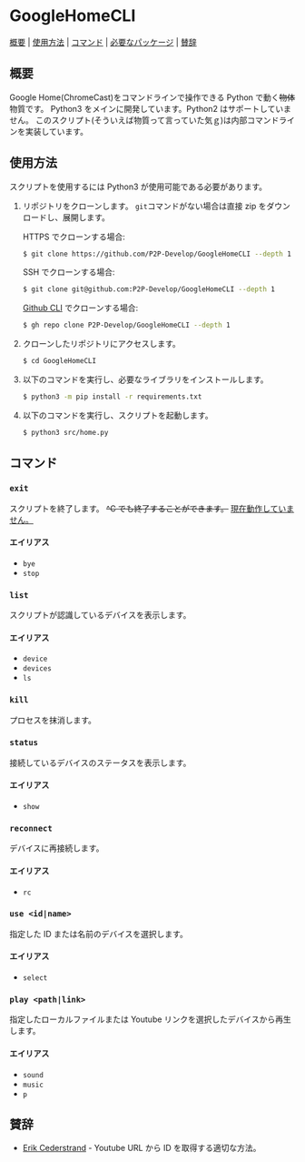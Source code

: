 # GoogleHomeCLI

[概要](#概要) | [使用方法](#使用方法) | [コマンド](#コマンド) | [必要なパッケージ](../requirements.txt) | [賛辞](#賛辞)

## 概要

Google Home(ChromeCast)をコマンドラインで操作できる Python で動く~~物体~~物質です。
Python3 をメインに開発しています。Python2 はサポートしていません。
このスクリプト(そういえば物質って言っていた気ｇ)は内部コマンドラインを実装しています。

## 使用方法

スクリプトを使用するには Python3 が使用可能である必要があります。

1. リポジトリをクローンします。
   `git`コマンドがない場合は直接 zip をダウンロードし、展開します。

    HTTPS でクローンする場合:

    ```bash
    $ git clone https://github.com/P2P-Develop/GoogleHomeCLI --depth 1
    ```

    SSH でクローンする場合:

    ```bash
    $ git clone git@github.com:P2P-Develop/GoogleHomeCLI --depth 1
    ```

    [Github CLI](https://github.com/cli/cli) でクローンする場合:

    ```bash
    $ gh repo clone P2P-Develop/GoogleHomeCLI --depth 1
    ```

2. クローンしたリポジトリにアクセスします。

    ```bash
    $ cd GoogleHomeCLI
    ```

3. 以下のコマンドを実行し、必要なライブラリをインストールします。

    ```bash
    $ python3 -m pip install -r requirements.txt
    ```

4. 以下のコマンドを実行し、スクリプトを起動します。
    ```bash
    $ python3 src/home.py
    ```

## コマンド

### `exit`

スクリプトを終了します。
~~^C でも終了することができます。~~ [現在動作していません。](https://github.com/P2P-Develop/GoogleHomeCLI/issues/2)

#### エイリアス

-   `bye`
-   `stop`

### `list`

スクリプトが認識しているデバイスを表示します。

#### エイリアス

-   `device`
-   `devices`
-   `ls`

### `kill`

プロセスを抹消します。

### `status`

接続しているデバイスのステータスを表示します。

#### エイリアス

-   `show`

### `reconnect`

デバイスに再接続します。

#### エイリアス

-   `rc`

### `use <id|name>`

指定した ID または名前のデバイスを選択します。

#### エイリアス

-   `select`

### `play <path|link>`

指定したローカルファイルまたは Youtube リンクを選択したデバイスから再生します。

#### エイリアス

-   `sound`
-   `music`
-   `p`

## 賛辞

-   [Erik Cederstrand](https://stackoverflow.com/questions/4356538/how-can-i-extract-video-id-from-youtubes-link-in-python) - Youtube URL から ID を取得する適切な方法。
